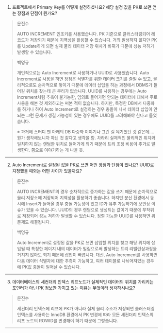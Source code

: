 1. 프로젝트에서 Primary Key를 어떻게 설정하셨나요? 해당 설정 값을 PK로 쓰면 얻는 장점과 단점이 뭔가요?

> 문진수
>
> AUTO INCREMENT 인조키를 사용했습니다. PK 기준으로 클러스터링되어 레코드가 저장되기 때문에 지역성을 활용할 수 있습니다. 거의 발생하지 않지만 PK를 Update하게 되면 실제 물리 데이터 저장 위치가 바뀌기 때문에 성능 저하가 발생할 수 있습니다.

> 백명규
> 
> 개인적으로는 Auto Increment로 사용하거나 UUID로 사용했습니다. Auto Increment로 사용을 하면 장점은 식별자를 위한 데이터 크기를 줄일 수 있고, 
> 물리적으로도 순차적으로 쌓이기 때문에 데이터 삽입을 하는 과정에서 DBMS가 들어갈 위치를 찾는데 큰 무리가 없습니다.
> UUID를 사용하는 경우에는 Auto Increment처럼 추측이 불가능한, 임의로 들어가면 안되는 데이터에 대해서 주로 사용을 해본 것 제외하고는 써본 적이 없습니다. 
> 하지만, 특정한 DB에서 다중화를 하거나 하여 Auto Increment로 설정하는 경우 충돌이 나서 데이터 삽입이 안되는 그런 문제가 생길 가능성이 있는 경우에도 UUID를 고려해봐야 한다고 들었습니다.
> 
> ※ 과거에 스터디 땐 아래의 DB 다중화 이야기나 그런 걸 얘기했던 것 같은데.... 뭔가 생각해보니까 아닌 것 같다고 생각을 함.
> 차라리 실제적인 물리적인 위치와 일치하지 않는 랜덤한 위치로 들어가게 되기 때문에 트리 조정 비용이 추가로 발생한다. 쯤으로 이야기하는 게 나을 듯.

---
2. Auto Increment로 설정된 값을 PK로 쓰면 어떤 장점과 단점이 있나요? UUID로 지정했을 때와는 어떤 차이가 있을까요?

> 문진수
>
> AUTO INCREMENT의 경우 순차적으로 증가하는 값을 쓰기 때문에 순차적으로 물리 저장소에 저장되어 지역성을 활용하기 좋습니다. 하지만 분산 환경에서 동시에 Insert가 들어올 경우 충돌 가능성이 있고 ID가 유추 가능하기에 보안상 이슈가 있을 수 있습니다. UUID의 경우 랜덤으로 생성되는 값이기 때문에 무작위로 저장되어 성능 저하가 발생할 수 있습니다. 정렬 가능한 UUID를 사용하면 위 문제도 해결됩니다.

> 백명규
> 
> Auto Increment로 설정된 값을 PK로 쓰면 삽입할 위치를 찾고 해당 위치에 삽입될 때 특정한 페이지 내의 데이터가 밀림으로써 발생하는 트리 리밸런싱과정을 거치지 않아도 되기 때문에 삽입이 빠릅니다. 
> 대신, Auto Increment를 사용하면 다음 데이터 식별자에 대한 추측이 가능하고, 여러 테이블로 나뉘어져있는 경우에 PK값 충돌이 일어날 수 있습니다.

---
3. 데이터베이스의 세컨더리 인덱스 리프노드가 실제적인 데이터의 위치를 가리키는 포인터가 아닌 
PK 정보만 가지고 있는 이유는 무엇이라 생각하시나요?

> 문진수
>
> 세컨더리 인덱스에 리프에 PK가 아니라 실제 물리 주소가 저장되면 클러스터링 인덱스를 사용하는 InnoDB 환경에서 PK 변경에 따라 모든 세컨더리 인덱스의 리프 노드의 ROWID를 변경해야 하기 때문에 그렇습니다.

---